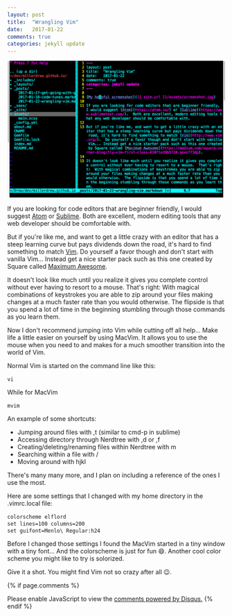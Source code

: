 ```yaml
---
layout: post
title:  "Wrangling Vim"
date:   2017-01-22
comments: true
categories: jekyll update
---
```


![Vim](/assets/vim.png)

If you are looking for code editors that are beginner friendly, I would suggest [Atom](https://atom.io/) or [Sublime](https://www.sublimetext.com/).  Both are excellent, modern editing tools that any web developer should be comfortable with.

But if you're like me, and want to get a little crazy with an editor that has a steep learning curve but pays dividends down the road, it's hard to find something to match [Vim](http://www.vim.org/).  Do yourself a favor though and don't start with vanilla Vim... Instead get a nice starter pack such as this one created by Square called [Maximum Awesome](https://medium.com/square-corner-blog/fly-vim-first-class-610f1a39b572#.qexo773dp).

It doesn't look like much until you realize it gives you complete control without ever having to resort to a mouse.  That's right:  With magical combinations of keystrokes you are able to zip around your files making changes at a much faster rate than you would otherwise.  The flipside is that you spend a lot of time in the beginning stumbling through those commands as you learn them.

Now I don't recommend jumping into Vim while cutting off all help... Make life a little easier on yourself by using MacVim.  It allows you to use the mouse when you need to and makes for a much smoother transition into the world of Vim.

Normal Vim is started on the command line like this:
```
vi
```
While for MacVim
```
mvim
```

An example of some shortcuts:

* Jumping around files with ,t (similar to cmd-p in sublime)
* Accessing directory through Nerdtree with ,d or ,f
* Creating/deleting/renaming files within Nerdtree with m
* Searching within a file with /
* Moving around with hjkl

There's many many more, and I plan on including a reference of the ones I use the most.

Here are some settings that I changed with my home directory in the .vimrc.local file:

```
colorscheme elflord
set lines=100 columns=200
set guifont=Menlo\ Regular:h24
```

Before I changed those settings I found the MacVim started in a tiny window with a tiny font... And the colorscheme is just for fun :smile:.  Another cool color scheme you might like to try is solorized.  

Give it a shot.  You might find Vim not so crazy after all :wink:.

{% if page.comments %}
<div id="disqus_thread"></div>
<script>

/**
*  RECOMMENDED CONFIGURATION VARIABLES: EDIT AND UNCOMMENT THE SECTION BELOW TO INSERT DYNAMIC VALUES FROM YOUR PLATFORM OR CMS.
*  LEARN WHY DEFINING THESE VARIABLES IS IMPORTANT: https://disqus.com/admin/universalcode/#configuration-variables*/
/*
var disqus_config = function () {
this.page.url = "{{ page.url }}";  // Replace PAGE_URL with your page's canonical URL variable
this.page.identifier = 'joyfulcoding-com'; // Replace PAGE_IDENTIFIER with your page's unique identifier variable
var disqus_developer = 1;
};
*/

(function() { // DON'T EDIT BELOW THIS LINE
var d = document, s = d.createElement('script');
s.src = '//joyfulcoding-com.disqus.com/embed.js';
s.setAttribute('data-timestamp', +new Date());
(d.head || d.body).appendChild(s);
})();
</script>
<noscript>Please enable JavaScript to view the <a href="https://disqus.com/?ref_noscript">comments powered by Disqus.</a></noscript>
{% endif %}


